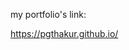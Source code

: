 <p>my portfolio's link: </p> <a href=" https://pgthakur.github.io/"> https://pgthakur.github.io/</a>
